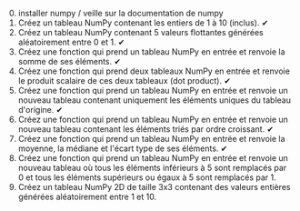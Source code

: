 
0. installer numpy / veille sur la documentation de numpy
1. Créez un tableau NumPy contenant les entiers de 1 à 10 (inclus). ✔
2. Créez un tableau NumPy contenant 5 valeurs flottantes générées aléatoirement entre 0 et 1. ✔
3. Créez une fonction qui prend un tableau NumPy en entrée et renvoie la somme de ses éléments. ✔
4. Créez une fonction qui prend deux tableaux NumPy en entrée et renvoie le produit scalaire de ces deux tableaux (dot product). ✔
5. Créez une fonction qui prend un tableau NumPy en entrée et renvoie un nouveau tableau contenant uniquement les éléments uniques du tableau d'origine. ✔
6. Créez une fonction qui prend un tableau NumPy en entrée et renvoie un nouveau tableau contenant les éléments triés par ordre croissant. ✔
7. Créez une fonction qui prend un tableau NumPy en entrée et renvoie la moyenne, la médiane et l'écart type de ses éléments. ✔
8. Créez une fonction qui prend un tableau NumPy en entrée et renvoie un nouveau tableau où tous les éléments inférieurs à 5 sont remplacés par 0 et tous les éléments supérieurs ou égaux à 5 sont remplacés par 1. 
9. Créez un tableau NumPy 2D de taille 3x3 contenant des valeurs entières générées aléatoirement entre 1 et 10.
